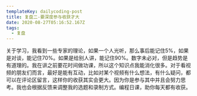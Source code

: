 ```yaml
---
templateKey: dailycoding-post
title: 复盘二-要深度参与收获才大
date: 2020-08-27T05:16:52.167Z
tags:
  - 复盘
---
```

关于学习，我看到一些专家的理论，如果一个人光听，那么事后能记住5%，如果是对谈，能记住70%。如果是给别人讲，能记住90%。数字未必对，但是趋势是有道理的。我在讲之前要花时间做功课，所以这个知识点我能消化很多。对于看视频的朋友们而言，最好是能有互动，比如对某个视频有什么想法，有什么疑问，都可以在评论区留言，这样你的收获其实会更大。因为你是参与其中并且会努力思考。我也会根据反馈来调整我的选题和录制方式。编程日课，助你每天都有收获。